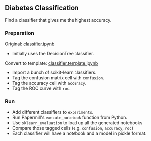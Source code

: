 ## Diabetes Classification

Find a classifier that gives me the highest accuracy.

### Preparation

Original: [classifier.ipynb](diabetes/classifier.ipynb)

- Initially uses the DecisionTree classifier.

Convert to template: [classifier.template.ipynb](diabetes/classifier.template.ipynb)

- Import a bunch of scikit-learn classifiers.
- Tag the confusion matrix cell with `confusion`.
- Tag the accuracy cell with `accuracy`.
- Tag the ROC curve with `roc`.

### Run

- Add different classifiers to `experiments`.
- Run Papermill's `execute_notebook` function from Python.
- Use `sklearn_evaluation` to load up all the generated notebooks
- Compare those tagged cells (e.g. `confusion`, `accuracy`, `roc`)
- Each classifier will have a notebook and a model in pickle format.
